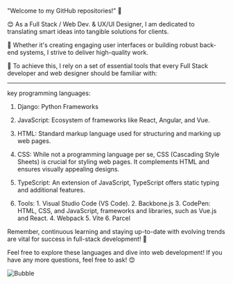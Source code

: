 "Welcome to my GitHub repositories!" 🚀

😊 As a Full Stack / Web Dev. & UX/UI Designer, I am dedicated to translating smart ideas into tangible solutions for clients. 

 🚀 Whether it's creating engaging user interfaces or building robust back-end systems, I strive to deliver high-quality work. 

 🚀 To achieve this, I rely on a set of essential tools that every Full Stack developer and web designer should be familiar with:


---
 
key programming languages:

1. Django: Python Frameworks
   
2. JavaScript:  Ecosystem of frameworks like React, Angular, and Vue. 

3. HTML: Standard markup language used for structuring and marking up web pages. 

4. CSS: While not a programming language per se, CSS (Cascading Style Sheets) is crucial for styling web pages. It complements HTML and ensures visually appealing designs.

5. TypeScript: An extension of JavaScript, TypeScript offers static typing and additional features.
   
6.  Tools: 1. Visual Studio Code (VS Code). 2. Backbone.js 3. CodePen: HTML, CSS, and JavaScript, frameworks and libraries, such as Vue.js and React. 4. Webpack 5. Vite 6. Parcel

Remember, continuous learning and staying up-to-date with evolving trends are vital for success in full-stack development! 🚀

Feel free to explore these languages and dive into web development! If you have any more questions, feel free to ask! 😊

![Bubble](https://github.com/Nicki-lombardo/Nicki-lombardo/assets/139465420/33f83700-6c8b-48b3-959a-fa85da93faac)


<!---
Nicki-lombardo/Nicki-lombardo is a ✨ special ✨ repository because its `README.md` (this file) appears on your GitHub profile.
You can click the Preview link to take a look at your changes.
--->
